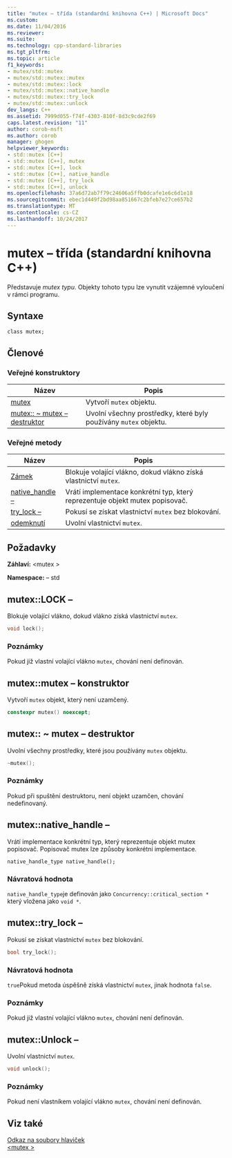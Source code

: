 ```yaml
---
title: "mutex – třída (standardní knihovna C++) | Microsoft Docs"
ms.custom: 
ms.date: 11/04/2016
ms.reviewer: 
ms.suite: 
ms.technology: cpp-standard-libraries
ms.tgt_pltfrm: 
ms.topic: article
f1_keywords:
- mutex/std::mutex
- mutex/std::mutex::mutex
- mutex/std::mutex::lock
- mutex/std::mutex::native_handle
- mutex/std::mutex::try_lock
- mutex/std::mutex::unlock
dev_langs: C++
ms.assetid: 7999d055-f74f-4303-810f-8d3c9cde2f69
caps.latest.revision: "11"
author: corob-msft
ms.author: corob
manager: ghogen
helpviewer_keywords:
- std::mutex [C++]
- std::mutex [C++], mutex
- std::mutex [C++], lock
- std::mutex [C++], native_handle
- std::mutex [C++], try_lock
- std::mutex [C++], unlock
ms.openlocfilehash: 37a6d72ab7f79c24606a5ffb0dcafe1e6c6d1e18
ms.sourcegitcommit: ebec1d449f2bd98aa851667c2bfeb7e27ce657b2
ms.translationtype: MT
ms.contentlocale: cs-CZ
ms.lasthandoff: 10/24/2017
---
```

# <a name="mutex-class-c-standard-library"></a>mutex – třída (standardní knihovna C++)
Představuje *mutex typu*. Objekty tohoto typu lze vynutit vzájemné vyloučení v rámci programu.  
  
## <a name="syntax"></a>Syntaxe  
  
```
class mutex;
```  
  
## <a name="members"></a>Členové  
  
### <a name="public-constructors"></a>Veřejné konstruktory  
  
|Název|Popis|  
|----------|-----------------|  
|[mutex](#mutex)|Vytvoří `mutex` objektu.|  
|[mutex:: ~ mutex – destruktor](#dtormutex_destructor)|Uvolní všechny prostředky, které byly používány `mutex` objektu.|  
  
### <a name="public-methods"></a>Veřejné metody  
  
|Název|Popis|  
|----------|-----------------|  
|[Zámek](#lock)|Blokuje volající vlákno, dokud vlákno získá vlastnictví `mutex`.|  
|[native_handle –](#native_handle)|Vrátí implementace konkrétní typ, který reprezentuje objekt mutex popisovač.|  
|[try_lock –](#try_lock)|Pokusí se získat vlastnictví `mutex` bez blokování.|  
|[odemknutí](#unlock)|Uvolní vlastnictví `mutex`.|  
  
## <a name="requirements"></a>Požadavky  
 **Záhlaví:** \<mutex >  
  
 **Namespace:** – std  
  
##  <a name="lock"></a>mutex::LOCK –
 Blokuje volající vlákno, dokud vlákno získá vlastnictví `mutex`.  
  
```cpp  
void lock();
```  
  
### <a name="remarks"></a>Poznámky  
 Pokud již vlastní volající vlákno `mutex`, chování není definován.  
  
##  <a name="mutex"></a>mutex::mutex – konstruktor  
 Vytvoří `mutex` objekt, který není uzamčený.  
  
```cpp  
constexpr mutex() noexcept;
```  
  
##  <a name="dtormutex_destructor"></a>mutex:: ~ mutex – destruktor  
 Uvolní všechny prostředky, které jsou používány `mutex` objektu.  
  
```cpp  
~mutex();
```  
  
### <a name="remarks"></a>Poznámky  
 Pokud při spuštění destruktoru, není objekt uzamčen, chování nedefinovaný.  
  
##  <a name="native_handle"></a>mutex::native_handle –
 Vrátí implementace konkrétní typ, který reprezentuje objekt mutex popisovač. Popisovač mutex lze způsoby konkrétní implementace.  
  
```
native_handle_type native_handle();
```  
  
### <a name="return-value"></a>Návratová hodnota  
 `native_handle_type`je definován jako `Concurrency::critical_section *` který vložena jako `void *`.  
  
##  <a name="try_lock"></a>mutex::try_lock –
 Pokusí se získat vlastnictví `mutex` bez blokování.  
  
```cpp  
bool try_lock();
```  
  
### <a name="return-value"></a>Návratová hodnota  
 `true`Pokud metoda úspěšně získá vlastnictví `mutex`, jinak hodnota `false`.  
  
### <a name="remarks"></a>Poznámky  
 Pokud již vlastní volající vlákno `mutex`, chování není definován.  
  
##  <a name="unlock"></a>mutex::Unlock –
 Uvolní vlastnictví `mutex`.  
  
```cpp  
void unlock();
```  
  
### <a name="remarks"></a>Poznámky  
 Pokud není vlastníkem volající vlákno `mutex`, chování není definován.  
  
## <a name="see-also"></a>Viz také  
 [Odkaz na soubory hlaviček](../standard-library/cpp-standard-library-header-files.md)   
 [\<mutex >](../standard-library/mutex.md)



